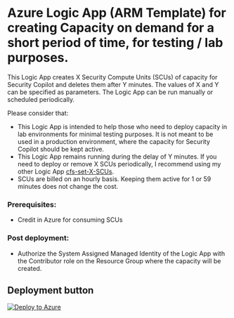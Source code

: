 # Azure Logic App (ARM Template) for creating Capacity on demand for a short period of time, for testing / lab purposes. 

This Logic App creates X Security Compute Units (SCUs) of capacity for Security Copilot and deletes them after Y minutes. The values of X and Y can be specified as parameters. The Logic App can be run manually or scheduled periodically.

Please consider that:
* This Logic App is intended to help those who need to deploy capacity in lab environments for minimal testing purposes. It is not meant to be used in a production environment, where the capacity for Security Copilot should be kept active.
* This Logic App remains running during the delay of Y minutes. If you need to deploy or remove X SCUs periodically, I recommend using my other Logic App [cfs-set-X-SCUs](https://github.com/stefanpems/cfs/blob/main/cfs-set-X-SCUs/README.md). 
* SCUs are billed on an hourly basis. Keeping them active for 1 or 59 minutes does not change the cost.

### Prerequisites:
* Credit in Azure for consuming SCUs

### Post deployment: 
* Authorize the System Assigned Managed Identity of the Logic App with the Contributor role on the Resource Group where the capacity will be created.

## Deployment button
[![Deploy to Azure](https://aka.ms/deploytoazurebutton)](https://portal.azure.com/#create/Microsoft.Template/uri/https%3A%2F%2Fraw.githubusercontent.com%2Fstefanpems%2Fcfs%2Frefs%2Fheads%2Fmain%2Fcfs-set-X-SCUs-for-Y-minutes%2Ftemplate.json)
